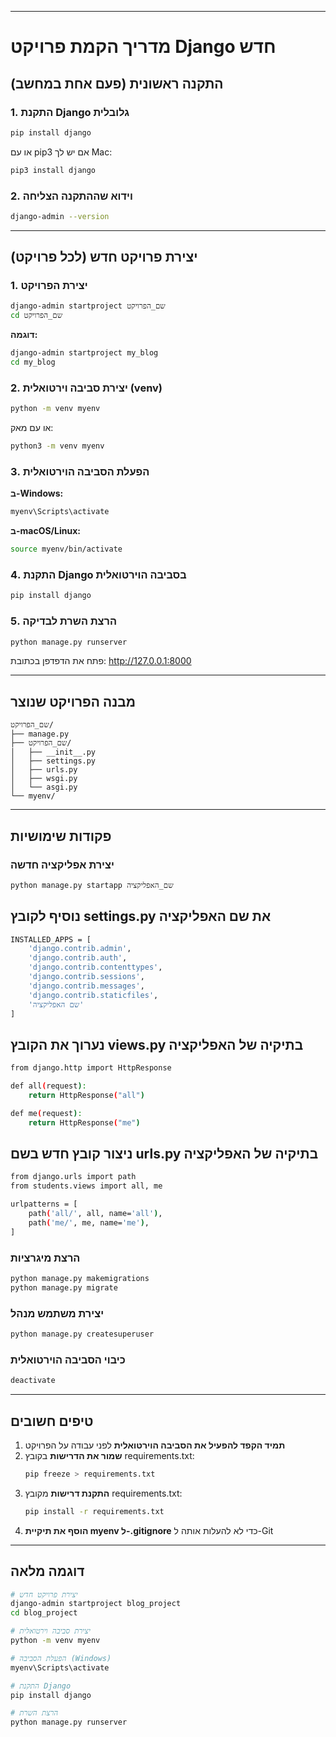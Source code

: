 <hr>

# מדריך הקמת פרויקט Django חדש

## התקנה ראשונית (פעם אחת במחשב)

### 1. התקנת Django גלובלית
```bash
pip install django
```

או עם pip3 אם יש לך Mac:
```bash
pip3 install django
```

### 2. וידוא שההתקנה הצליחה
```bash
django-admin --version
```

---

## יצירת פרויקט חדש (לכל פרויקט)

### 1. יצירת הפרויקט
```bash
django-admin startproject שם_הפרויקט
cd שם_הפרויקט
```

**דוגמה:**
```bash
django-admin startproject my_blog
cd my_blog
```

### 2. יצירת סביבה וירטואלית (venv)
```bash
python -m venv myenv
```

או עם מאק:
```bash
python3 -m venv myenv
```

### 3. הפעלת הסביבה הוירטואלית

**ב-Windows:**
```bash
myenv\Scripts\activate
```

**ב-macOS/Linux:**
```bash
source myenv/bin/activate
```

### 4. התקנת Django בסביבה הוירטואלית
```bash
pip install django
```

### 5. הרצת השרת לבדיקה
```bash
python manage.py runserver
```

פתח את הדפדפן בכתובת: http://127.0.0.1:8000

---

## מבנה הפרויקט שנוצר
```
שם_הפרויקט/
├── manage.py
├── שם_הפרויקט/
│   ├── __init__.py
│   ├── settings.py
│   ├── urls.py
│   ├── wsgi.py
│   └── asgi.py
└── myenv/
```

---

## פקודות שימושיות

### יצירת אפליקציה חדשה
```bash
python manage.py startapp שם_האפליקציה
```

## נוסיף לקובץ settings.py את שם האפליקציה
```bash
INSTALLED_APPS = [
    'django.contrib.admin',
    'django.contrib.auth',
    'django.contrib.contenttypes',
    'django.contrib.sessions',
    'django.contrib.messages',
    'django.contrib.staticfiles',
    'שם האפליקציה'
]
```


## נערוך את הקובץ views.py בתיקיה של האפליקציה
```bash
from django.http import HttpResponse

def all(request):
    return HttpResponse("all")

def me(request):
    return HttpResponse("me")
```

## ניצור קובץ חדש בשם urls.py בתיקיה של האפליקציה
```bash
from django.urls import path
from students.views import all, me

urlpatterns = [
    path('all/', all, name='all'),
    path('me/', me, name='me'),
]
```

### הרצת מיגרציות
```bash
python manage.py makemigrations
python manage.py migrate
```

### יצירת משתמש מנהל
```bash
python manage.py createsuperuser
```

### כיבוי הסביבה הוירטואלית
```bash
deactivate
```

---

## טיפים חשובים

1. **תמיד הקפד להפעיל את הסביבה הוירטואלית** לפני עבודה על הפרויקט
2. **שמור את הדרישות** בקובץ requirements.txt:
   ```bash
   pip freeze > requirements.txt
   ```
3. **התקנת דרישות** מקובץ requirements.txt:
   ```bash
   pip install -r requirements.txt
   ```
4. **הוסף את תיקיית myenv ל-.gitignore** כדי לא להעלות אותה ל-Git

---

## דוגמה מלאה
```bash
# יצירת פרויקט חדש
django-admin startproject blog_project
cd blog_project

# יצירת סביבה וירטואלית
python -m venv myenv

# הפעלת הסביבה (Windows)
myenv\Scripts\activate

# התקנת Django
pip install django

# הרצת השרת
python manage.py runserver
```